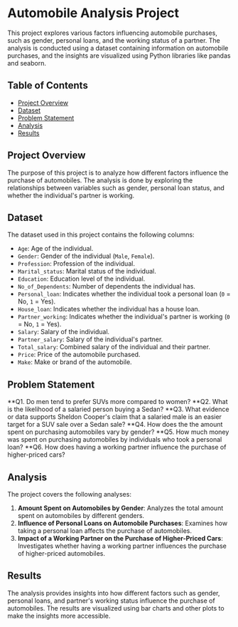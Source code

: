 
# Automobile Analysis Project

This project explores various factors influencing automobile purchases, such as gender, personal loans, and the working status of a partner. The analysis is conducted using a dataset containing information on automobile purchases, and the insights are visualized using Python libraries like pandas and seaborn.

## Table of Contents
- [Project Overview](#project-overview)
- [Dataset](#dataset)
- [Problem Statement](#problem-statement)
- [Analysis](#analysis)
- [Results](#results)

## Project Overview
The purpose of this project is to analyze how different factors influence the purchase of automobiles. The analysis is done by exploring the relationships between variables such as gender, personal loan status, and whether the individual's partner is working.

## Dataset
The dataset used in this project contains the following columns:
- `Age`: Age of the individual.
- `Gender`: Gender of the individual (`Male`, `Female`).
- `Profession`: Profession of the individual.
- `Marital_status`: Marital status of the individual.
- `Education`: Education level of the individual.
- `No_of_Dependents`: Number of dependents the individual has.
- `Personal_loan`: Indicates whether the individual took a personal loan (`0` = No, `1` = Yes).
- `House_loan`: Indicates whether the individual has a house loan.
- `Partner_working`: Indicates whether the individual's partner is working (`0` = No, `1` = Yes).
- `Salary`: Salary of the individual.
- `Partner_salary`: Salary of the individual's partner.
- `Total_salary`: Combined salary of the individual and their partner.
- `Price`: Price of the automobile purchased.
- `Make`: Make or brand of the automobile.

## Problem Statement
**Q1. Do men tend to prefer SUVs more compared to women?
**Q2. What is the likelihood of a salaried person buying a Sedan?
**Q3. What evidence or data supports Sheldon Cooper's claim that a salaried male is an easier target for a SUV sale over a Sedan sale?
**Q4. How does the the amount spent on purchasing automobiles vary by gender?
**Q5. How much money was spent on purchasing automobiles by individuals who took a personal loan?
**Q6. How does having a working partner influence the purchase of higher-priced cars?

## Analysis
The project covers the following analyses:
1. **Amount Spent on Automobiles by Gender**: Analyzes the total amount spent on automobiles by different genders.
2. **Influence of Personal Loans on Automobile Purchases**: Examines how taking a personal loan affects the purchase of automobiles.
3. **Impact of a Working Partner on the Purchase of Higher-Priced Cars**: Investigates whether having a working partner influences the purchase of higher-priced automobiles.


## Results
The analysis provides insights into how different factors such as gender, personal loans, and partner's working status influence the purchase of automobiles. The results are visualized using bar charts and other plots to make the insights more accessible.

